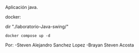 Aplicación java.


docker:

dir "./laboratorio-Java-swing/"

    docker compose up -d


Por:
  -Steven Alejandro Sanchez Lopez
  -Brayan Steven Acosta
